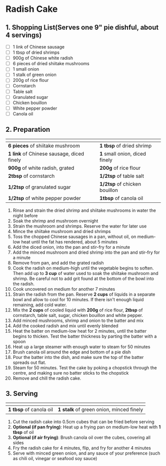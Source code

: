 # Radish Cake

## 1. Shopping List(Serves one 9" pie dishful, about 4 servings)
- [ ] 1 link of Chinese sausage
- [ ] 1 tbsp of dried shrimps
- [ ] 900g of Chinese white radish
- [ ] 6 pieces of dried shiitake mushrooms
- [ ] 1 small onion
- [ ] 1 stalk of green onion
- [ ] 200g of rice flour
- [ ] Cornstarch
- [ ] Table salt
- [ ] Granulated sugar
- [ ] Chicken bouillon
- [ ] White pepper powder
- [ ] Canola oil

## 2. Preparation
|<!-- -->|<!-- -->|
|---|---|
| **6 pieces** of shiitake mushroom | **1 tbsp** of dried shrimp |
| **1 link** of Chinese sausage, diced finely | **1** small onion, diced finely |
| **900g** of white radish, grated | **200g** of rice flour |
| **2tbsp** of cornstarch | **1/2tsp** of table salt |
| **1/2tsp** of granulated sugar | **1/2tsp** of chicken bouillon |
| **1/2tsp** of white pepper powder | **1tbsp** of canola oil |


1. Rinse and strain the dried shrimp and shiitake mushrooms in water the night before
2. Soak the shrimp and mushroom overnight 
3. Strain the mushroom and shrimps. Reserve the water for later use
4. Mince the shiitake mushroom and dried shrimps
5. Toss the chopped Chinese sausages in a pan, without oil, on medium-low heat until the fat has rendered, about 5 minutes
6. Add the diced onion, into the pan and stir-fry for a minute
7. Add the minced mushroom and dried shrimp into the pan and stir-fry for a minute
8. Remove from pan, and add the grated radish
9. Cook the radish on medium-high until the vegetable begins to soften. Then add up to **3 cup** of water used to soak the shiitake mushroom and shrimp. Be careful not to add grit found at the bottom of the bowl into the radish.
10. Cook uncovered on medium for another 7 minutes
11. Strain the radish from the pan. Reserve **2 cups** of liquids in a separate bowl and allow to cool for 10 minutes. If there isn't enough liquid remaining, add cold water.
12. Mix the **2 cups** of cooled liquid with **200g** of rice flour, **2tbsp** of cornstarch, table salt, sugar, chicken bouillon and white pepper.
13. Add minced mushrooms, shrimp and onion to the batter and mix
13. Add the cooked radish and mix until evenly blended
14. Heat the batter on medium-low heat for 2 minutes, until the batter begins to thicken. Test the batter thickness by parting the batter with a spoon
15. Heat up a large steamer with enough water to steam for 50 minutes
16. Brush canola oil around the edge and bottom of a pie dish
17. Pour the batter into the dish, and make sure the top of the batter spreads out flat.
18. Steam for 50 minutes. Test the cake by poking a chopstick through the centre, and making sure no batter sticks to the chopstick
19. Remove and chill the radish cake.

## 3. Serving
|<!-- -->|<!-- -->|
|---|---|
| **1 tbsp** of canola oil | **1 stalk** of green onion, minced finely |

1. Cut the radish cake into 0.5cm cubes that can be fried before serving
2. **Optional (if pan frying)**: Heat up a frying pan on medium-low heat with **1 tbsp** of oil
3. **Optional (if air frying)**: Brush canola oil over the cubes, covering all sides
3. Fry the radish cake for 4 minutes, flip, and fry for another 4 minutes
4. Serve with minced green onion, and any sauce of your preference (such as chili oil, vinegar or seafood soy sauce)
